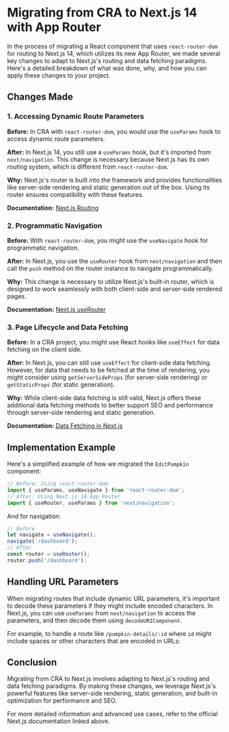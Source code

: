 # Migrating from CRA to Next.js 14 with App Router

In the process of migrating a React component that uses `react-router-dom` for routing to Next.js 14, which utilizes its new App Router, we made several key changes to adapt to Next.js's routing and data fetching paradigms. Here's a detailed breakdown of what was done, why, and how you can apply these changes to your project.

## Changes Made

### 1. Accessing Dynamic Route Parameters

**Before:** In CRA with `react-router-dom`, you would use the `useParams` hook to access dynamic route parameters.

**After:** In Next.js 14, you still use a `useParams` hook, but it's imported from `next/navigation`. This change is necessary because Next.js has its own routing system, which is different from `react-router-dom`.

**Why:** Next.js's router is built into the framework and provides functionalities like server-side rendering and static generation out of the box. Using its router ensures compatibility with these features.

**Documentation:** [Next.js Routing](https://nextjs.org/docs/routing/introduction)

### 2. Programmatic Navigation

**Before:** With `react-router-dom`, you might use the `useNavigate` hook for programmatic navigation.

**After:** In Next.js, you use the `useRouter` hook from `next/navigation` and then call the `push` method on the router instance to navigate programmatically.

**Why:** This change is necessary to utilize Next.js's built-in router, which is designed to work seamlessly with both client-side and server-side rendered pages.

**Documentation:** [Next.js useRouter](https://nextjs.org/docs/api-reference/next/router#userouter)

### 3. Page Lifecycle and Data Fetching

**Before:** In a CRA project, you might use React hooks like `useEffect` for data fetching on the client side.

**After:** In Next.js, you can still use `useEffect` for client-side data fetching. However, for data that needs to be fetched at the time of rendering, you might consider using `getServerSideProps` (for server-side rendering) or `getStaticProps` (for static generation).

**Why:** While client-side data fetching is still valid, Next.js offers these additional data fetching methods to better support SEO and performance through server-side rendering and static generation.

**Documentation:** [Data Fetching in Next.js](https://nextjs.org/docs/basic-features/data-fetching)

## Implementation Example

Here's a simplified example of how we migrated the `EditPumpkin` component:
```javascript
// Before: Using react-router-dom
import { useParams, useNavigate } from 'react-router-dom';
// After: Using Next.js 14 App Router
import { useRouter, useParams } from 'next/navigation';
```

And for navigation:
```javascript
// Before
let navigate = useNavigate();
navigate('/dashboard');
// After
const router = useRouter();
router.push('/dashboard');
```

## Handling URL Parameters

When migrating routes that include dynamic URL parameters, it's important to decode these parameters if they might include encoded characters. In Next.js, you can use `useParams` from `next/navigation` to access the parameters, and then decode them using `decodeURIComponent`.

For example, to handle a route like `/pumpkin-details/:id` where `id` might include spaces or other characters that are encoded in URLs:


## Conclusion

Migrating from CRA to Next.js involves adapting to Next.js's routing and data fetching paradigms. By making these changes, we leverage Next.js's powerful features like server-side rendering, static generation, and built-in optimization for performance and SEO.

For more detailed information and advanced use cases, refer to the official Next.js documentation linked above.